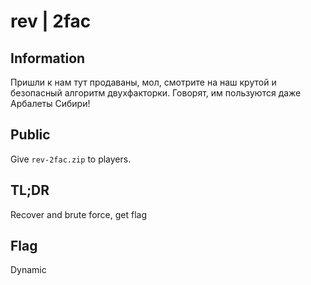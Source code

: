 # rev | 2fac

## Information
Пришли к нам тут продаваны, мол, смотрите на наш крутой и безопасный алгоритм двухфакторки. 
Говорят, им пользуются даже Арбалеты Сибири!

## Public
Give `rev-2fac.zip` to players.

## TL;DR
Recover and brute force, get flag

## Flag
Dynamic

